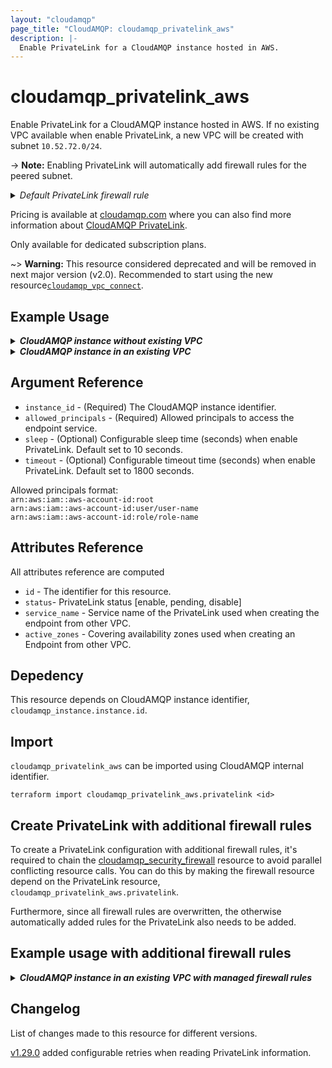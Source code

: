 ```yaml
---
layout: "cloudamqp"
page_title: "CloudAMQP: cloudamqp_privatelink_aws"
description: |-
  Enable PrivateLink for a CloudAMQP instance hosted in AWS.
---
```


# cloudamqp_privatelink_aws

Enable PrivateLink for a CloudAMQP instance hosted in AWS. If no existing VPC available when enable
PrivateLink, a new VPC will be created with subnet `10.52.72.0/24`.

-> **Note:** Enabling PrivateLink will automatically add firewall rules for the peered subnet.
<details>
 <summary>
    <i>Default PrivateLink firewall rule</i>
  </summary>

```hcl
rules {
  Description = "PrivateLink setup"
  ip          = "<VPC Subnet>"
  ports       = []
  services    = ["AMQP", "AMQPS", "HTTPS", "STREAM", "STREAM_SSL", "STOMP", "STOMPS", "MQTT", "MQTTS"]
}
```

</details>

Pricing is available at [cloudamqp.com](https://www.cloudamqp.com/plans.html)
where you can also find more information about
[CloudAMQP PrivateLink](https://www.cloudamqp.com/docs/cloudamqp-privatelink.html#aws-privatelink).

Only available for dedicated subscription plans.

~> **Warning:** This resource considered deprecated and will be removed in next major version (v2.0).
Recommended to start using the new resource[`cloudamqp_vpc_connect`](./vpc_connect.md).

## Example Usage

<details>
  <summary>
    <b>
      <i>CloudAMQP instance without existing VPC</i>
    </b>
  </summary>

```hcl
resource "cloudamqp_instance" "instance" {
  name   = "Instance 01"
  plan   = "bunny-1"
  region = "amazon-web-services::us-west-1"
  tags   = []
}

resource "cloudamqp_privatelink_aws" "privatelink" {
  instance_id = cloudamqp_instance.instance.id
  allowed_principals = [
    "arn:aws:iam::aws-account-id:user/user-name"
  ]
}
```

</details>

<details>
  <summary>
    <b>
      <i>CloudAMQP instance in an existing VPC</i>
    </b>
  </summary>

```hcl
resource "cloudamqp_vpc" "vpc" {
  name = "Standalone VPC"
  region = "amazon-web-services::us-west-1"
  subnet = "10.56.72.0/24"
  tags = []
}

resource "cloudamqp_instance" "instance" {
  name   = "Instance 01"
  plan   = "bunny-1"
  region = "amazon-web-services::us-west-1"
  tags   = []
  vpc_id = cloudamqp_vpc.vpc.id
  keep_associated_vpc = true
}

resource "cloudamqp_privatelink_aws" "privatelink" {
  instance_id = cloudamqp_instance.instance.id
  allowed_principals = [
    "arn:aws:iam::aws-account-id:user/user-name"
  ]
}
```

</details>

## Argument Reference

* `instance_id` - (Required) The CloudAMQP instance identifier.
* `allowed_principals` - (Required) Allowed principals to access the endpoint service.
* `sleep` - (Optional) Configurable sleep time (seconds) when enable PrivateLink.
  Default set to 10 seconds.
* `timeout` - (Optional) Configurable timeout time (seconds) when enable PrivateLink.
  Default set to 1800 seconds.

Allowed principals format: <br>
`arn:aws:iam::aws-account-id:root` <br>
`arn:aws:iam::aws-account-id:user/user-name` <br>
`arn:aws:iam::aws-account-id:role/role-name`

## Attributes Reference

All attributes reference are computed

* `id`  - The identifier for this resource.
* `status`- PrivateLink status [enable, pending, disable]
* `service_name` - Service name of the PrivateLink used when creating the endpoint from other VPC.
* `active_zones` - Covering availability zones used when creating an Endpoint from other VPC.

## Depedency

This resource depends on CloudAMQP instance identifier, `cloudamqp_instance.instance.id`.

## Import

`cloudamqp_privatelink_aws` can be imported using CloudAMQP internal identifier.

`terraform import cloudamqp_privatelink_aws.privatelink <id>`

## Create PrivateLink with additional firewall rules

To create a PrivateLink configuration with additional firewall rules, it's required to chain the [cloudamqp_security_firewall](https://registry.terraform.io/providers/cloudamqp/cloudamqp/latest/docs/resources/security_firewall)
resource to avoid parallel conflicting resource calls. You can do this by making the firewall
resource depend on the PrivateLink resource, `cloudamqp_privatelink_aws.privatelink`.

Furthermore, since all firewall rules are overwritten, the otherwise automatically added rules for
the PrivateLink also needs to be added.

## Example usage with additional firewall rules

<details>
  <summary>
    <b>
      <i>CloudAMQP instance in an existing VPC with managed firewall rules</i>
    </b>
  </summary>

```hcl
resource "cloudamqp_vpc" "vpc" {
  name = "Standalone VPC"
  region = "amazon-web-services::us-west-1"
  subnet = "10.56.72.0/24"
  tags = []
}

resource "cloudamqp_instance" "instance" {
  name   = "Instance 01"
  plan   = "bunny-1"
  region = "amazon-web-services::us-west-1"
  tags   = []
  vpc_id = cloudamqp_vpc.vpc.id
  keep_associated_vpc = true
}

resource "cloudamqp_privatelink_aws" "privatelink" {
  instance_id = cloudamqp_instance.instance.id
  allowed_principals = [
    "arn:aws:iam::aws-account-id:user/user-name"
  ]
}

resource "cloudamqp_security_firewall" "firewall_settings" {
  instance_id = cloudamqp_instance.instance.id

  rules {
    Description = "Custom PrivateLink setup"
    ip          = cloudamqp_vpc.vpc.subnet
    ports       = []
    services    = ["AMQP", "AMQPS", "HTTPS", "STREAM", "STREAM_SSL"]
  }

  rules {
    description = "MGMT interface"
    ip = "0.0.0.0/0"
    ports = []
    services = ["HTTPS"]
  }

  depends_on = [
    cloudamqp_privatelink_aws.privatelink
   ]
}
```

</details>

## Changelog

List of changes made to this resource for different versions.

[v1.29.0](https://github.com/cloudamqp/terraform-provider-cloudamqp/releases/tag/v1.29.0) added
configurable retries when reading PrivateLink information.

